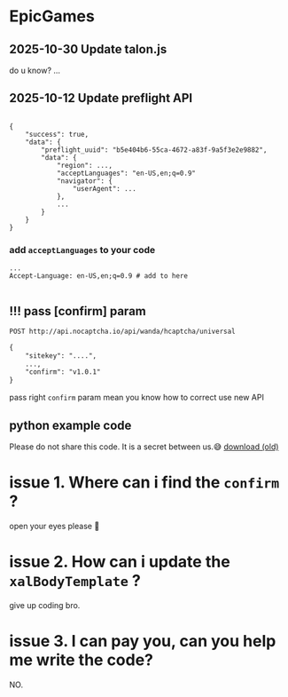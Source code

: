 # EpicGames

## 2025-10-30 Update talon.js
do u know?
...

## 2025-10-12 Update preflight API
```

{
    "success": true,
    "data": {
        "preflight_uuid": "b5e404b6-55ca-4672-a83f-9a5f3e2e9882",
        "data": {
            "region": ...,
            "acceptLanguages": "en-US,en;q=0.9"
            "navigator": {
                "userAgent": ...
            },
            ...
        }
    }
}
```
### add `acceptLanguages` to your code

```
...
Accept-Language: en-US,en;q=0.9 # add to here
```

```

```
## !!! pass [confirm] param

```txt
POST http://api.nocaptcha.io/api/wanda/hcaptcha/universal

{
    "sitekey": "....",
    ...,
    "confirm": "v1.0.1"
}

```

pass right `confirm` param mean you know how to correct use new API


## python example code
Please do not share this code. It is a secret between us.😅
[download (old)](https://www.nocaptcha.io/egs-clients-example_zip)


# issue 1. Where can i find the `confirm` ?
open your eyes please 👀

# issue 2. How can i update the `xalBodyTemplate` ?
give up coding bro.

# issue 3. I can pay you, can you help me write the code?
NO. 
